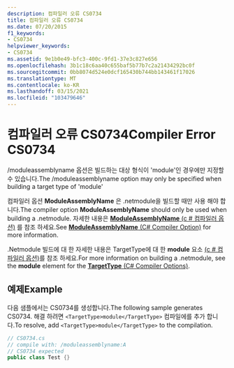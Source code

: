 ```yaml
---
description: 컴파일러 오류 CS0734
title: 컴파일러 오류 CS0734
ms.date: 07/20/2015
f1_keywords:
- CS0734
helpviewer_keywords:
- CS0734
ms.assetid: 9e1b0e49-bfc3-400c-9fd1-37e3c827e656
ms.openlocfilehash: 3b1c18c6aa40c655baf5b77b7c2a21434292bc0f
ms.sourcegitcommit: 0bb8074d524e0dcf165430b744bb143461f17026
ms.translationtype: MT
ms.contentlocale: ko-KR
ms.lasthandoff: 03/15/2021
ms.locfileid: "103479646"
---
```

# <a name="compiler-error-cs0734"></a><span data-ttu-id="12e54-103">컴파일러 오류 CS0734</span><span class="sxs-lookup"><span data-stu-id="12e54-103">Compiler Error CS0734</span></span>

<span data-ttu-id="12e54-104">/moduleassemblyname 옵션은 빌드하는 대상 형식이 'module'인 경우에만 지정할 수 있습니다.</span><span class="sxs-lookup"><span data-stu-id="12e54-104">The /moduleassemblyname option may only be specified when building a target type of 'module'</span></span>  
  
 <span data-ttu-id="12e54-105">컴파일러 옵션 **ModuleAssemblyName** 은 .netmodule을 빌드할 때만 사용 해야 합니다.</span><span class="sxs-lookup"><span data-stu-id="12e54-105">The compiler option **ModuleAssemblyName** should only be used when building a .netmodule.</span></span> <span data-ttu-id="12e54-106">자세한 내용은 [ **ModuleAssemblyName** (c # 컴파일러 옵션)](../language-reference/compiler-options/advanced.md#moduleassemblyname) 를 참조 하세요.</span><span class="sxs-lookup"><span data-stu-id="12e54-106">See [**ModuleAssemblyName** (C# Compiler Option)](../language-reference/compiler-options/advanced.md#moduleassemblyname) for more information.</span></span>  
  
 <span data-ttu-id="12e54-107">.Netmodule 빌드에 대 한 자세한 내용은 TargetType에 대 한 **module** 요소 [  (c # 컴파일러 옵션)](../language-reference/compiler-options/output.md#targettype)를 참조 하세요.</span><span class="sxs-lookup"><span data-stu-id="12e54-107">For more information on building a .netmodule, see the **module** element for the [**TargetType** (C# Compiler Options)](../language-reference/compiler-options/output.md#targettype).</span></span>  
  
## <a name="example"></a><span data-ttu-id="12e54-108">예제</span><span class="sxs-lookup"><span data-stu-id="12e54-108">Example</span></span>  

 <span data-ttu-id="12e54-109">다음 샘플에서는 CS0734를 생성합니다.</span><span class="sxs-lookup"><span data-stu-id="12e54-109">The following sample generates CS0734.</span></span> <span data-ttu-id="12e54-110">해결 하려면 `<TargetType>module</TargetType>` 컴파일에를 추가 합니다.</span><span class="sxs-lookup"><span data-stu-id="12e54-110">To resolve, add `<TargetType>module</TargetType>` to the compilation.</span></span>  
  
```csharp  
// CS0734.cs  
// compile with: /moduleassemblyname:A  
// CS0734 expected  
public class Test {}  
```
